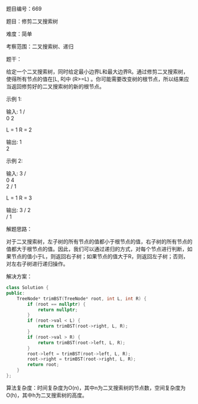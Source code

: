 题目编号：669

题目：修剪二叉搜索树

难度：简单

考察范围：二叉搜索树、递归

题干：

给定一个二叉搜索树，同时给定最小边界L和最大边界R。通过修剪二叉搜索树，使得所有节点的值在[L, R]中 (R>=L) 。你可能需要改变树的根节点，所以结果应当返回修剪好的二叉搜索树的新的根节点。

示例 1:

输入: 
    1
   / \
  0   2

  L = 1
  R = 2

输出: 
    1
      \
       2

示例 2:

输入: 
    3
   / \
  0   4
   \
    2
   /
  1

  L = 1
  R = 3

输出: 
      3
     / 
   2   
  /
 1

解题思路：

对于二叉搜索树，左子树的所有节点的值都小于根节点的值，右子树的所有节点的值都大于根节点的值。因此，我们可以通过递归的方式，对每个节点进行判断，如果节点的值小于L，则返回右子树；如果节点的值大于R，则返回左子树；否则，对左右子树进行递归操作。

解决方案：

```cpp
class Solution {
public:
    TreeNode* trimBST(TreeNode* root, int L, int R) {
        if (root == nullptr) {
            return nullptr;
        }
        if (root->val < L) {
            return trimBST(root->right, L, R);
        }
        if (root->val > R) {
            return trimBST(root->left, L, R);
        }
        root->left = trimBST(root->left, L, R);
        root->right = trimBST(root->right, L, R);
        return root;
    }
};
```

算法复杂度：时间复杂度为O(n)，其中n为二叉搜索树的节点数，空间复杂度为O(h)，其中h为二叉搜索树的高度。